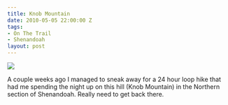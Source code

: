 ```yaml
---
title: Knob Mountain
date: 2010-05-05 22:00:00 Z
tags:
- On The Trail
- Shenandoah
layout: post
---
```


<div class="articleBody clearfix">
	<img src='/images/knobnight.jpg' >
	<!--more-->
	<p>A couple weeks ago I managed to sneak away for a 24 hour loop hike that had me spending the night up on this hill (Knob Mountain) in the Northern section of Shenandoah. Really need to get back there.</p>
</div>
